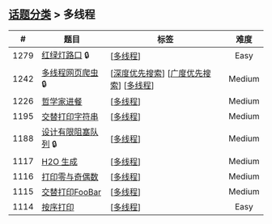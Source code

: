 <!--|This file generated by command(leetcode tag); DO NOT EDIT.            |-->
<!--+----------------------------------------------------------------------+-->
<!--|@author    openset <openset.wang@gmail.com>                           |-->
<!--|@link      https://github.com/openset                                 |-->
<!--|@home      https://github.com/openset/leetcode                        |-->
<!--+----------------------------------------------------------------------+-->

## [话题分类](../README.md) > 多线程

| # | 题目 | 标签 | 难度 |
| :-: | - | - | :-: |
| 1279 | [红绿灯路口](../../problems/traffic-light-controlled-intersection) 🔒 | [[多线程](../concurrency/README.md)]  | Easy |
| 1242 | [多线程网页爬虫](../../problems/web-crawler-multithreaded) 🔒 | [[深度优先搜索](../depth-first-search/README.md)] [[广度优先搜索](../breadth-first-search/README.md)] [[多线程](../concurrency/README.md)]  | Medium |
| 1226 | [哲学家进餐](../../problems/the-dining-philosophers) | [[多线程](../concurrency/README.md)]  | Medium |
| 1195 | [交替打印字符串](../../problems/fizz-buzz-multithreaded) | [[多线程](../concurrency/README.md)]  | Medium |
| 1188 | [设计有限阻塞队列](../../problems/design-bounded-blocking-queue) 🔒 | [[多线程](../concurrency/README.md)]  | Medium |
| 1117 | [H2O 生成](../../problems/building-h2o) | [[多线程](../concurrency/README.md)]  | Medium |
| 1116 | [打印零与奇偶数](../../problems/print-zero-even-odd) | [[多线程](../concurrency/README.md)]  | Medium |
| 1115 | [交替打印FooBar](../../problems/print-foobar-alternately) | [[多线程](../concurrency/README.md)]  | Medium |
| 1114 | [按序打印](../../problems/print-in-order) | [[多线程](../concurrency/README.md)]  | Easy |
